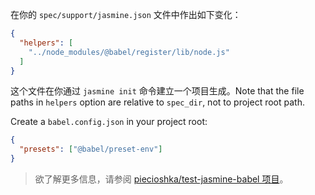 在你的 `spec/support/jasmine.json` 文件中作出如下变化：

```json title="JSON"
{
  "helpers": [
    "../node_modules/@babel/register/lib/node.js"
  ]
}
```

这个文件在你通过 `jasmine init` 命令建立一个项目生成。Note that the file paths in `helpers` option are relative to `spec_dir`, not to project root path.

Create a `babel.config.json` in your project root:

```json title="babel.config.json"
{
  "presets": ["@babel/preset-env"]
}
```

<blockquote class="alert alert--info">
  <p>
    欲了解更多信息，请参阅 <a href="https://github.com/piecioshka/test-jasmine-babel">piecioshka/test-jasmine-babel 项目</a>。
  </p>
</blockquote>
